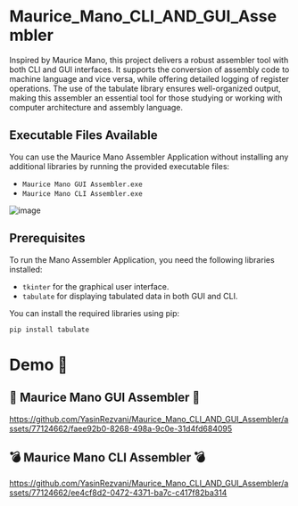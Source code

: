 # Maurice_Mano_CLI_AND_GUI_Assembler
Inspired by Maurice Mano, this project delivers a robust assembler tool with both CLI and GUI interfaces. It supports the conversion of assembly code to machine language and vice versa, while offering detailed logging of register operations. The use of the tabulate library ensures well-organized output, making this assembler an essential tool for those studying or working with computer architecture and assembly language.

## Executable Files Available
You can use the Maurice Mano Assembler Application without installing any additional libraries by running the provided executable files:
- `Maurice Mano GUI Assembler.exe`
- `Maurice Mano CLI Assembler.exe`
  
![image](https://github.com/YasinRezvani/Maurice_Mano_CLI_AND_GUI_Assembler/assets/77124662/90bfa3f8-1c58-4ac5-a7c6-dd71968f8abd)

## Prerequisites

To run the Mano Assembler Application, you need the following libraries installed:

- `tkinter` for the graphical user interface.
- `tabulate` for displaying tabulated data in both GUI and CLI.

You can install the required libraries using pip:

```
pip install tabulate 
```
# Demo :tada:

## :gift: Maurice Mano GUI Assembler :gift:
https://github.com/YasinRezvani/Maurice_Mano_CLI_AND_GUI_Assembler/assets/77124662/faee92b0-8268-498a-9c0e-31d4fd684095

## :bomb: Maurice Mano CLI Assembler :bomb:
https://github.com/YasinRezvani/Maurice_Mano_CLI_AND_GUI_Assembler/assets/77124662/ee4cf8d2-0472-4371-ba7c-c417f82ba314






